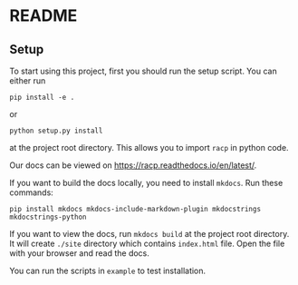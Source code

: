 # README

## Setup

To start using this project, first you should run the setup script. You can either run
```shell
pip install -e .
```

or

```shell
python setup.py install
```

at the project root directory. This allows you to import `racp` in python code.

Our docs can be viewed on https://racp.readthedocs.io/en/latest/.

If you want to build the docs locally, you need to install `mkdocs`. Run these commands:
```shell
pip install mkdocs mkdocs-include-markdown-plugin mkdocstrings mkdocstrings-python
```

If you want to view the docs, run `mkdocs build` at the project root directory. It will create `./site` directory which contains `index.html` file. Open the file with your browser and read the docs.

You can run the scripts in `example` to test installation.
